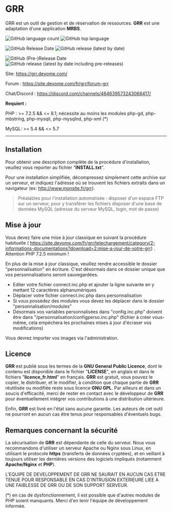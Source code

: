 
GRR
===================

GRR est un outil de gestion et de réservation de ressources. **GRR** est une adaptation d'une application **MRBS**.


![GitHub language count](https://img.shields.io/github/languages/count/JeromeDevome/GRR)
![GitHub top language](https://img.shields.io/github/languages/top/JeromeDevome/GRR)

![GitHub Release Date](https://img.shields.io/github/release-date/JeromeDevome/GRR?label=date%20release)
![GitHub release (latest by date)](https://img.shields.io/github/v/release/JeromeDevome/GRR)

![GitHub (Pre-)Release Date](https://img.shields.io/github/release-date-pre/JeromeDevome/GRR?label=date%20pre-releases)
![GitHub release (latest by date including pre-releases)](https://img.shields.io/github/v/release/JeromeDevome/GRR?include_prereleases&label=pre-release)

Site: https://grr.devome.com/

Forum : https://site.devome.com/fr/grr/forum-grr

Chat/Discord : https://discord.com/channels/484639573243068417/



**Requiert :**

PHP : >= 7.2.5 && <= 8.1; nécessite au moins les modules php-gd, php-mbstring, php-mysqli, php-mysqlnd, php-xml (*)

MySQL: >= 5.4 && <= 5.7



----------

Installation
-------------

Pour obtenir une description complète de la procédure d'installation, veuillez vous reporter au fichier "**INSTALL.txt**".

Pour une installation simplifiée, décompressez simplement cette archive sur un serveur, et indiquez l'adresse où se trouvent les fichiers extraits dans un navigateur (ex: http://www.monsite.fr/grr).

>Préalables pour l'installation automatisée :
>disposer d'un espace FTP sur un serveur, pour y transférer les fichiers
>disposer d'une base de données MySQL (adresse du serveur MySQL, login, mot de passe)


Mise à jour
-------------

Vous devez faire une mise à jour classique en suivant la procédure habituelle ( https://site.devome.com/fr/grr/telechargement/category/2-informations-documentations?download=2:mise-a-jour-de-votre-grr) . Attention PHP 7.2.5 minimum !

En plus de la mise à jour classique, veuillez rendre accessible le dossier "personnalisation" en écriture. C'est désormais dans ce dossier unique que vos personnalisations seront sauvegardées.

- Editer votre fichier connect.inc.php et ajouter la ligne suivante en y mettant 12 caractères alphanumériques
- Déplacer votre fichier connect.inc.php dans personnalisation
- Si vous possédez des modules vous devez les déplacer dans le dossier "personnalisation/modules"
- Désormais vos variables personnalisées dans "config.inc.php" doivent être dans "/personnalisation/configperso.inc.php" (fichier à créer vous-même, cela empèchera les prochaines mises à jour d'écraser vos modifications)

Vous devrez importer vos images via l'administration.

Licence
-------------
**GRR** est publié sous les termes de la **GNU General Public Licence**, dont le contenu est disponible dans le fichier "**LICENSE**", en anglais et dans le fichiers "**licence_fr.html**" en français. **GRR** est gratuit, vous pouvez le copier, le distribuer, et le modifier, à condition que chaque partie de **GRR** réutilisée ou modifiée reste sous licence **GNU GPL**. Par ailleurs et dans un soucis d'efficacité, merci de rester en contact avec le développeur de **GRR** pour éventuellement intégrer vos contributions à une distribution ultérieure.

Enfin, **GRR** est livré en l'état sans aucune garantie. Les auteurs de cet outil ne pourront en aucun cas être tenus pour responsables d'éventuels bugs.


Remarques concernant la sécurité
-------------------

La sécurisation de **GRR** est dépendante de celle du serveur. Nous vous recommandons d'utiliser un serveur Apache ou Nginx sous Linux, en utilisant le protocole **https** (transferts de données cryptées), et en veillant à toujours utiliser les dernières versions des logiciels impliqués (notamment **Apache/Nginx** et **PHP**).

L'EQUIPE DE DEVELOPPEMENT DE GRR NE SAURAIT EN AUCUN CAS ETRE TENUE POUR RESPONSABLE EN CAS D'INTRUSION EXTERIEURE LIEE A UNE FAIBLESSE DE GRR OU DE SON SUPPORT SERVEUR.

(*) en cas de dysfonctionnement, il est possible que d'autres modules de PHP soient manquants. Merci d'en tenir l'équipe de développement informée.

